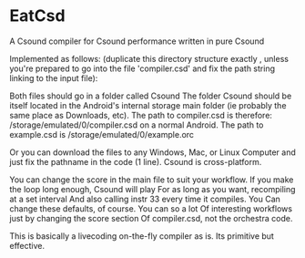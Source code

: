 # EatCsd
A Csound compiler for Csound performance written in pure Csound

Implemented as follows: (duplicate this directory
 structure exactly , unless you're prepared to go 
 into the file 'compiler.csd' and fix the path string
 linking to the input file):

Both files should go in a folder called Csound
The folder Csound should be itself located in the
 Android's internal storage main folder (ie probably
 the same place as Downloads, etc).
The path to compiler.csd is therefore:
 /storage/emulated/0/compiler.csd
 on a normal Android. The path to example.csd is
 /storage/emulated/0/example.orc

Or you can download the files to any Windows, Mac, or Linux
 Computer and just fix the pathname in the code (1 line).
 Csound is cross-platform.

You can change the score in the main file to suit your workflow.
 If you make the loop long enough, Csound will play
 For as long as you want, recompiling at a set interval
 And also calling instr 33 every time it compiles. You
 Can change these defaults, of course. You can so a lot
 Of interesting workflows just by changing the score section
 Of compiler.csd, not the orchestra code.

This is basically a livecoding on-the-fly compiler as is.
Its primitive but effective.
